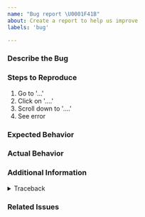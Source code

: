 ```yaml
---
name: "Bug report \U0001F41B"
about: Create a report to help us improve
labels: 'bug'

---
```


### Describe the Bug
<!-- A clear and concise description of what the bug is. -->


### Steps to Reproduce

1. Go to '...'
2. Click on '....'
3. Scroll down to '....'
4. See error

### Expected Behavior
<!-- A clear and concise description of what you expected to happen. -->


### Actual Behavior
<!-- A clear and concise description of what actually happened. -->


### Additional Information
<!-- Add any other context (e.g. logs, screenshots, etc.) about the problem here. -->

<details>
  <summary>Traceback</summary>

  ```
  ```

</details>

### Related Issues
<!-- A collection of all issues that are related to this issue and could be useful -->
